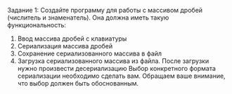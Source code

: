 Задание 1:
Создайте программу для работы с массивом дробей (числитель и знаменатель). Она должна иметь такую функциональность:
1. Ввод массива дробей с клавиатуры
2. Сериализация массива дробей
3. Сохранение сериализованного массива в файл
4. Загрузка сериализованного массива из файла. После загрузки нужно произвести десериализацию
Выбор конкретного формата сериализации необходимо сделать вам. Обращаем ваше внимание, что выбор должен быть обоснованным.